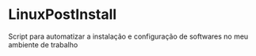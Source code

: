 # LinuxPostInstall
Script para automatizar a instalação e configuração de softwares no meu ambiente de trabalho
